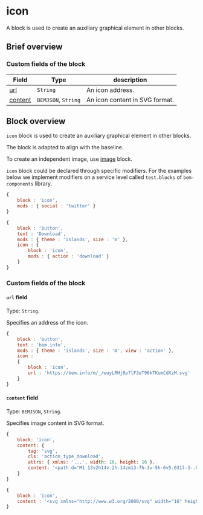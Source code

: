 # icon

A block is used to create an auxiliary graphical element in other blocks.

## Brief overview

### Custom fields of the block

| Field | Type | description |
| ---- | --- | -------- |
| <a href="#url">url</a> | <code>String</code> | An icon address. |
| <a href="#content">content</a> | <code>BEMJSON</code>, <code>String</code> | An icon content in SVG format. |

## Block overview

`icon` block is used to create an auxiliary graphical element in other blocks.

The block is adapted to align with the baseline.

To create an independent image, use [image](../image/image.en.md) block.

`icon` block could be declared through specific modifiers. For the examples below we implement modifiers on a service level called `test.blocks` of `bem-components` library.


```js
{
    block : 'icon',
    mods : { social : 'twitter' }
}
```

```js
{
    block : 'button',
    text : 'Download',
    mods : { theme : 'islands', size : 'm' },
    icon : {
        block : 'icon',
        mods : { action : 'download' }
    }
}
```

### Custom fields of the block

<a name="url"></a>

#### `url` field

Type: `String`.

Specifies an address of the icon.

```js
{
    block : 'button',
    text : 'bem.info',
    mods : { theme : 'islands', size : 'm', view : 'action' },
    icon :
    {
        block : 'icon',
        url : 'https://bem.info/m/_/wuyLRHj8p7lF3eT96kTKumCdXzM.svg'
    }
}
```

<a name="content"></a>

#### `content` field

Type: `BEMJSON`, `String`.

Specifies image content in SVG format.

```js
{
    block: 'icon',
    content: {
        tag: 'svg',
        cls: 'action_type_download',
        attrs: { xmlns: '...', width: 16, height: 16 },
        content: '<path d="M1 13v2h14v-2h-14zm13-7h-3v-5h-6v5.031l-3-.031 6 6 6-6z"/>'
    }
}
```

```js
{
    block : 'icon',
    content : '<svg xmlns="http://www.w3.org/2000/svg" width="16" height="16"><path d="M1 13v2h14v-2h-14zm13-7h-3v-5h-6v5.031l-3-.031 6 6 6-6z"/></svg>'
}
```
